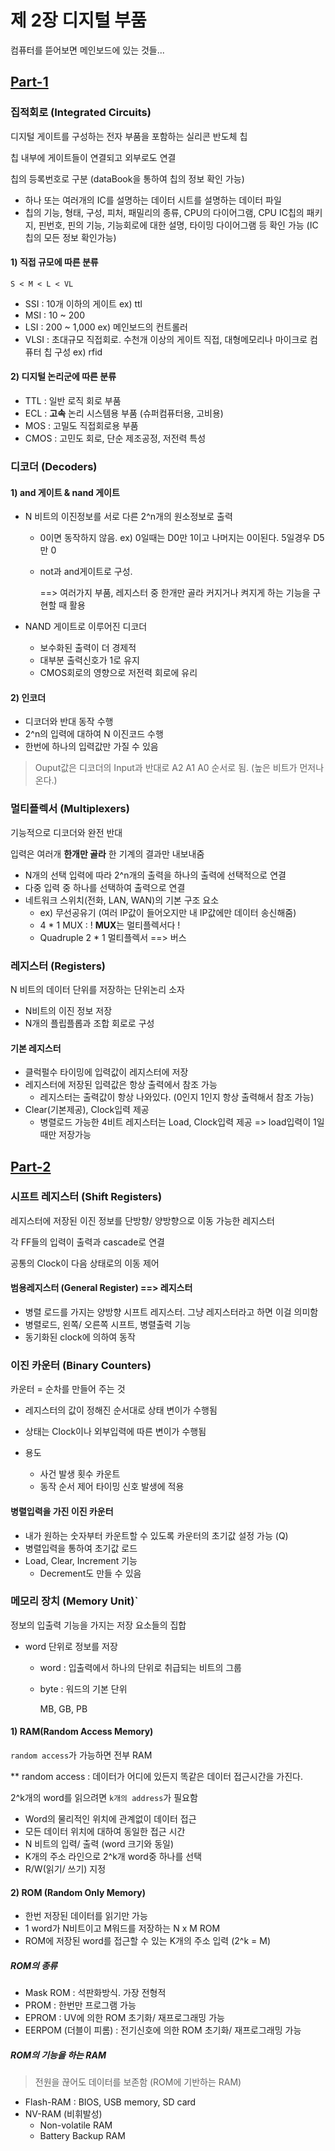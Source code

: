 # 제 2장 디지털 부품

컴퓨터를 뜯어보면 메인보드에 있는 것들...



## [Part-1](https://www.youtube.com/watch?v=aj74NlGUAk4&list=PLc8fQ-m7b1hCHTT7VH2oo0Ng7Et096dYc&index=4)

### 집적회로 (Integrated Circuits)

디지털 게이트를 구성하는 전자 부품을 포함하는 실리콘 반도체 칩

칩 내부에 게이트들이 연결되고 외부로도 연결

칩의 등록번호로 구분 (dataBook을 통하여 칩의 정보 확인 가능)

- 하나 또는 여러개의 IC를 설명하는 데이터 시트를 설명하는 데이터 파일
- 칩의 기능, 형태, 구성, 피처, 패밀리의 종류, CPU의 다이어그램, CPU IC칩의 패키지, 핀번호, 핀의 기능, 기능회로에 대한 설명, 타이밍 다이어그램 등 확인 가능 (IC칩의 모든 정보 확인가능)



#### 1) 직접 규모에 따른 분류

`S < M < L < VL`

- SSI : 10개 이하의 게이트 ex) ttl
- MSI : 10 ~ 200
- LSI : 200 ~ 1,000 ex) 메인보드의 컨트롤러 
- VLSI : 초대규모 직접회로. 수천개 이상의 게이트 직접, 대형메모리나 마이크로 컴퓨터 칩 구성 ex) rfid



#### 2) 디지털 논리군에 따른 분류

- TTL : 일반 로직 회로 부품
- ECL : **고속** 논리 시스템용 부품 (슈퍼컴퓨터용, 고비용)
- MOS : 고밀도 직접회로용 부품
- CMOS : 고민도 회로, 단순 제조공정, 저전력 특성



### 디코더 (Decoders)

#### 1) and 게이트 & nand 게이트

- N 비트의 이진정보를 서로 다른 2^n개의 원소정보로 출력

  - 0이면 동작하지 않음. ex) 0일때는 D0만 1이고 나머지는 0이된다. 5일경우 D5만 0

  - not과 and게이트로 구성.

    ==> 여러가지 부품, 레지스터 중 한개만 골라 커지거나 켜지게 하는 기능을 구현할 때 활용



- NAND 게이트로 이루어진 디코더
  - 보수화된 출력이 더 경제적
  - 대부분 출력신호가 1로 유지
  - CMOS회로의 영향으로 저전력 회로에 유리



#### 2) 인코더

- 디코더와 반대 동작 수행
- 2^n의 입력에 대하여  N 이진코드 수행
- 한번에 하나의 입력값만 가질 수 있음

> Ouput값은 디코더의 Input과 반대로 A2 A1 A0 순서로 됨. (높은 비트가 먼저나온다.)



### 멀티플렉서 (Multiplexers)

기능적으로 디코더와 완전 반대

입력은 여러개 **한개만 골라** 한 기계의 결과만 내보내줌

- N개의 선택 입력에 따라 2^n개의 출력을 하나의 출력에 선택적으로 연결
- 다중 입력 중 하나를 선택하여 출력으로 연결
- 네트워크 스위치(전화, LAN, WAN)의 기본 구조 요소
  - ex) 무선공유기 (여러 IP값이 들어오지만 내 IP값에만 데이터 송신해줌)
  - 4 * 1 MUX : ! **MUX**는 멀티플렉서다 !
  - Quadruple 2 * 1 멀티플렉서 ==> 버스



### 레지스터 (Registers)

N 비트의 데이터 단위를 저장하는 단위논리 소자

- N비트의 이진 정보 저장
- N개의 플립플롭과 조합 회로로 구성



#### 기본 레지스터

- 클럭펄수 타이밍에 입력값이 레지스터에 저장
- 레지스터에 저장된 입력값은 항상 출력에서 참조 가능
  - 레지스터는 출력값이 항상 나와있다. (0인지 1인지 항상 출력해서 참조 가능)
- Clear(기본제공), Clock입력 제공
  - 병렬로드 가능한 4비트 레지스터는 Load, Clock입력 제공 => load입력이 1일때만 저장가능



## [Part-2](https://www.youtube.com/watch?v=7VPjQMeiHg0&list=PLc8fQ-m7b1hCHTT7VH2oo0Ng7Et096dYc&index=5)

### 시프트 레지스터 (Shift Registers)

레지스터에 저장된 이진 정보를 단방향/ 양방향으로 이동 가능한 레지스터

각 FF들의 입력이 출력과 cascade로 연결

공통의 Clock이 다음 상태로의 이동 제어



#### 범용레지스터 (General Register) ==> 레지스터

- 병렬 로드를 가지는 양방향 시프트 레지스터. 그냥 레지스터라고 하면 이걸 의미함
- 병렬로드, 왼쪽/ 오른쪽 시프트, 병렬출력 기능
- 동기화된 clock에 의하여 동작



### 이진 카운터 (Binary Counters)

카운터 = 순차를 만들어 주는 것

- 레지스터의 값이 정해진 순서대로 상태 변이가 수행됨

- 상태는 Clock이나 외부입력에 따른 변이가 수행됨
- 용도
  - 사건 발생 횟수 카운트
  - 동작 순서 제어 타이밍 신호 발생에 적용



#### 병렬입력을 가진 이진 카운터

- 내가 원하는 숫자부터 카운트할 수 있도록 카운터의 초기값 설정 가능 (Q)
- 병렬입력을 통하여 초기값 로드
- Load, Clear, Increment 기능
  - Decrement도 만들 수 있음



### 메모리 장치 (Memory Unit)`

정보의 입출력 기능을 가지는 저장 요소들의 집합

- word 단위로 정보를 저장

  - word : 입출력에서 하나의 단위로 취급되는 비트의 그룹

  - byte : 워드의 기본 단위

    MB, GB, PB



#### 1) RAM(Random Access Memory)

`random access`가 가능하면 전부 RAM

** random access : 데이터가 어디에 있든지 똑같은 데이터 접근시간을 가진다.

2^k개의 word를 읽으려면 `k개의 address`가 필요함

- Word의 물리적인 위치에 관계없이 데이터 접근
- 모든 데이터 위치에 대하여 동일한 접근 시간
- N 비트의 입력/ 출력 (word 크기와 동일)
- K개의 주소 라인으로 2^k개 word중 하나를 선택
- R/W(읽기/ 쓰기) 지정



#### 2) ROM (Random Only Memory)

- 한번 저장된 데이터를 읽기만 가능
- 1 word가 N비트이고 M워드를 저장하는 N x M ROM
- ROM에 저장된 word를 접근할 수 있는 K개의 주소 입력 (2^k = M)



##### ROM의 종류

- Mask ROM : 석판화방식. 가장 전형적
- PROM : 한번만 프로그램 가능
- EPROM : UV에 의한 ROM 초기화/ 재프로그래밍 가능
- EERPOM (더블이 피롬) : 전기신호에 의한 ROM 초기화/ 재프로그래밍 가능



##### ROM의 기능을 하는 RAM

> 전원을 끊어도 데이터를 보존함 (ROM에 기반하는 RAM)

- Flash-RAM : BIOS, USB memory, SD card
- NV-RAM (비휘발성)
  - Non-volatile RAM
  - Battery Backup RAM